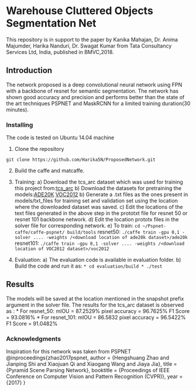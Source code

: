 # Warehouse Cluttered Objects Segmentation Net

This repository is in support to the paper by Kanika Mahajan, Dr. Anima Majumder, Harika Nanduri, Dr. Swagat Kumar from Tata Consultancy Services Ltd, India, published in BMVC,2018.

## Introduction

The network proposed is a deep convolutional neural network using FPN with a backbone of resnet for semantic segmentation. The network has shown good accuracy and precision and performs better than the state of the art techniques PSPNET and MaskRCNN for a limited training duration(30 minutes).

### Installing

The code is tested on Ubuntu 14.04 machine

1. Clone the repository

```
git clone https://github.com/Harika5N/ProposedNetwork.git
```

2. Build the caffe and matcaffe.

3. Training:
	a) Download the tcs\_arc dataset which was used for training this project from:[tcs\_arc](https://doi.org/10.6084/m9.figshare.6848738.v1)
	b) Download the datasets for pretraining the models:[ADE20K](https://drive.google.com/file/d/0BzaU285cX7TCN1R3QnUwQ0hoMTA/view)
							    [VOC2012](https://drive.google.com/file/d/0BzaU285cX7TCNVhETE5vVUdMYk0/view)
	b) Generate a .txt files as the ones present in models/txt_files for training set and validation set using the location where the 		downloaded dataset was saved.
	c) Edit the locations of the text files generated in the above step in the prototxt file for resnet 50 or resnet 101 backbone network.
	d) Edit the location prototx files in the solver file for corresponding network.
	e) To train:
		```
		cd ~/Pspnet-caffe/caffe-pspnet/
build/tools
		```
		resnet50:
		```
		./caffe train -gpu 0,1 -solver .... -weights /<download location of ade20k dataset>/ade20k
		```
		resnet101:
		```
   		./caffe train -gpu 0,1 -solver .... -weights /<download location of VOC2012 dataset>/voc2012
		```
4. Evaluation: 
	a) The evaluation code is available in evaluation folder.
	b) Build the code and run it as:
		```
		* cd evaluation/build
		* ./test
		```
		

## Results
The models will be saved at the location mentioned in the snapshot prefix argument in the solver file. The results for the tcs_arc dataset is observed as :
	* For resnet\_50: mIOU = 87.2529%	pixel accuracy = 96.7625%	F1 Score = 93.0816%
	* For resnet\_101: mIOU = 86.5832	pixel accuracy = 96.5422%	F1 Score = 91.0482%


### Acknowledgments

Inspiration for this network was taken from PSPNET @inproceedings{zhao2017pspnet,
  author = {Hengshuang Zhao and
            Jianping Shi and
            Xiaojuan Qi and
            Xiaogang Wang and
            Jiaya Jia},
  title = {Pyramid Scene Parsing Network},
  booktitle = {Proceedings of IEEE Conference on Computer Vision and Pattern Recognition (CVPR)},
  year = {2017}
}


